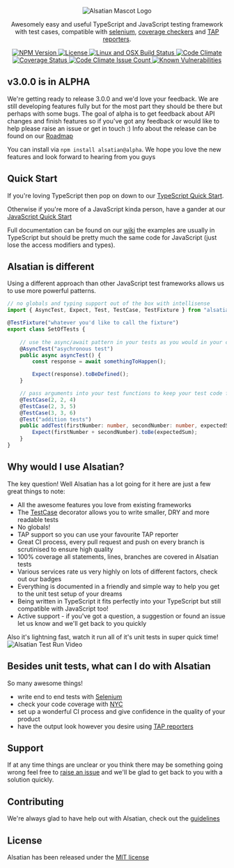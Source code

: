 <p id="banner" align="center">
    <img src="https://github.com/alsatian-test/alsatian/raw/master/documentation/images/alsatian-mascot-logo.png" alt="Alsatian Mascot Logo" />
    <p id="tag-line" align="center">Awesomely easy and useful TypeScript and JavaScript testing framework with test cases, compatible with <a href="https://github.com/alsatian-test/alsatian/wiki/using-alsatian-with-selenium">selenium</a>, <a href="https://github.com/alsatian-test/alsatian/wiki/check-test-coverage-with-nyc">coverage checkers</a> and <a href="https://github.com/alsatian-test/alsatian/wiki/using-alsatian-with-tap-reporters">TAP reporters</a>.</p>
</p>
<p id="badges" align="center">
    <a href="https://www.npmjs.com/package/alsatian">
        <img src="https://img.shields.io/npm/v/alsatian.svg" alt="NPM Version" />
    </a>
    <a href="https://www.github.com/alsatian-test/alsatian/blob/master/LICENSE">
        <img src="https://img.shields.io/github/license/alsatian-test/alsatian.svg" alt="License" />
    </a>
    <a href="https://travis-ci.org/alsatian-test/alsatian">
        <img src="https://travis-ci.org/alsatian-test/alsatian.svg?branch=master" alt="Linux and OSX Build Status" />
    </a>
    <a href="https://codeclimate.com/github/alsatian-test/alsatian">
        <img src="https://codeclimate.com/github/alsatian-test/alsatian/badges/gpa.svg" alt="Code Climate" />
    </a>
    <a href="https://coveralls.io/github/alsatian-test/alsatian?branch=master">
        <img src="https://coveralls.io/repos/github/alsatian-test/alsatian/badge.svg?branch=master" alt="Coverage Status" />
    </a>
    <a href="https://codeclimate.com/github/alsatian-test/alsatian">
        <img src="https://codeclimate.com/github/alsatian-test/alsatian/badges/issue_count.svg" alt="Code Climate Issue Count" />
    </a>
    <a href="https://snyk.io/test/github/alsatian-test/alsatian">
        <img src="https://snyk.io/test/github/alsatian-test/alsatian/badge.svg" alt="Known Vulnerabilities" />
    </a>
</p>

## v3.0.0 is in ALPHA

We're getting ready to release 3.0.0 and we'd love your feedback. We are still developing features fully but for the most part they should be there but perhaps with some bugs. The goal of alpha is to get feedback about API changes and finish features so if you've got any feedback or would like to help please raise an issue or get in touch :) Info about the release can be found on our [Roadmap](https://github.com/alsatian-test/alsatian/wiki/roadmap)

You can install via `npm install alsatian@alpha`. We hope you love the new features and look forward to hearing from you guys

## Quick Start

If you're loving TypeScript then pop on down to our [TypeScript Quick Start](https://github.com/alsatian-test/alsatian/wiki/typescript-setup).

Otherwise if you're more of a JavaScript kinda person, have a gander at our [JavaScript Quick Start](https://github.com/alsatian-test/alsatian/wiki/javascript-setup)

Full documentation can be found on our [wiki](https://github.com/alsatian-test/alsatian/wiki/) the examples are usually in TypeScript but should be pretty much the same code for JavaScript (just lose the access modifiers and types).

## Alsatian is different

Using a different approach than other JavaScript test frameworks allows us to use more powerful patterns.

```typescript
// no globals and typing support out of the box with intellisense
import { AsyncTest, Expect, Test, TestCase, TestFixture } from "alsatian";

@TestFixture("whatever you'd like to call the fixture")
export class SetOfTests {
    
    // use the async/await pattern in your tests as you would in your code
    @AsyncTest("asychronous test")
    public async asyncTest() {
        const response = await somethingToHappen();

        Expect(response).toBeDefined();
    }

    // pass arguments into your test functions to keep your test code from being repetative
    @TestCase(2, 2, 4)
    @TestCase(2, 3, 5)
    @TestCase(3, 3, 6)
    @Test("addition tests")
    public addTest(firstNumber: number, secondNumber: number, expectedSum: number) {
        Expect(firstNumber + secondNumber).toBe(expectedSum);
    }
}

```

## Why would I use Alsatian?

The key question! Well Alsatian has a lot going for it here are just a few great things to note:

* All the awesome features you love from existing frameworks
* The [TestCase](https://github.com/alsatian-test/alsatian/wiki/test-structure#test-cases) decorator allows you to write smaller, DRY and more readable tests
* No globals!
* TAP support so you can use your favourite TAP reporter
* Great CI process, every pull request and push on every branch is scrutinised to ensure high quality
* 100% coverage all statements, lines, branches are covered in Alsatian tests
* Various services rate us very highly on lots of different factors, check out our badges
* Everything is documented in a friendly and simple way to help you get to the unit test setup of your dreams
* Being written in TypeScript it fits perfectly into your TypeScript but still compatible with JavaScript too!
* Active support - if you've got a question, a suggestion or found an issue let us know and we'll get back to you quickly

Also it's lightning fast, watch it run all of it's unit tests in super quick time!
![Alsatian Test Run Video](https://github.com/alsatian-test/alsatian/raw/master/documentation/images/alsatian-test-run.gif)

## Besides unit tests, what can I do with Alsatian

So many awesome things!
* write end to end tests with [Selenium](https://github.com/alsatian-test/alsatian/wiki/using-alsatian-with-selenium)
* check your code coverage with [NYC](https://github.com/alsatian-test/alsatian/wiki/check-test-coverage-with-nyc)
* set up a wonderful CI process and give confidence in the quality of your product
* have the output look however you desire using  [TAP reporters](https://github.com/alsatian-test/alsatian/wiki/using-alsatian-with-tap-reporters)

## Support

If at any time things are unclear or you think there may be something going wrong feel free to [raise an issue](https://github.com/alsatian-test/alsatian/issues/new) and we'll be glad to get back to you with a solution quickly.

## Contributing

We're always glad to have help out with Alsatian, check out the [guidelines](https://github.com/alsatian-test/alsatian/blob/master/CONTRIBUTING.md)

## License

Alsatian has been released under the [MIT license](https://github.com/alsatian-test/alsatian/blob/master/LICENSE)

